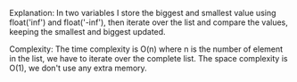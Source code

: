 Explanation:
In two variables I store the biggest and smallest value using float('inf') and float('-inf'), then iterate over the list
and compare the values, keeping the smallest and biggest updated.




Complexity:
The time complexity is O(n) where n is the number of element in the list, we have to iterate over the complete list.
The space complexity is O(1), we don't use any extra memory.

